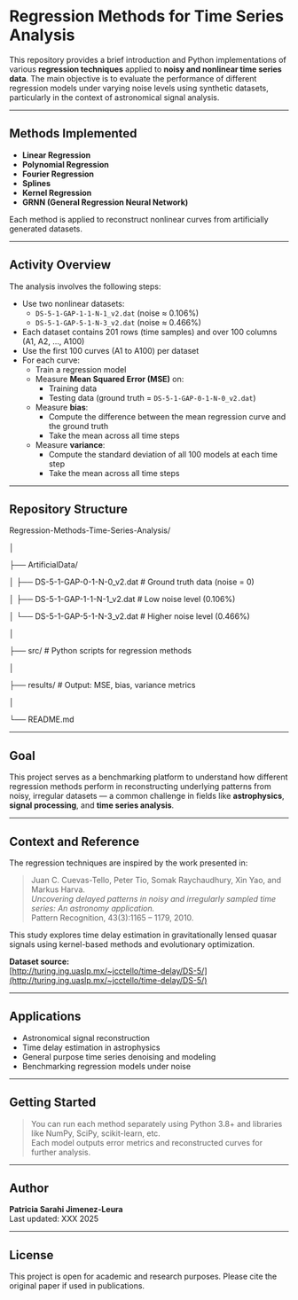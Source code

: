 # Regression Methods for Time Series Analysis
This repository provides a brief introduction and Python implementations of various **regression techniques** applied to **noisy and nonlinear time series data**. The main objective is to evaluate the performance of different regression models under varying noise levels using synthetic datasets, particularly in the context of astronomical signal analysis.

---
## Methods Implemented

- **Linear Regression**
- **Polynomial Regression**
- **Fourier Regression**
- **Splines**
- **Kernel Regression**
- **GRNN (General Regression Neural Network)**

Each method is applied to reconstruct nonlinear curves from artificially generated datasets.

---
## Activity Overview

The analysis involves the following steps:

- Use two nonlinear datasets:
  - `DS-5-1-GAP-1-1-N-1_v2.dat` (noise ≈ 0.106%)
  - `DS-5-1-GAP-5-1-N-3_v2.dat` (noise ≈ 0.466%)
- Each dataset contains 201 rows (time samples) and over 100 columns (A1, A2, ..., A100)
- Use the first 100 curves (A1 to A100) per dataset
- For each curve:
  - Train a regression model
  - Measure **Mean Squared Error (MSE)** on:
    - Training data
    - Testing data (ground truth = `DS-5-1-GAP-0-1-N-0_v2.dat`)
  - Measure **bias**:
    - Compute the difference between the mean regression curve and the ground truth
    - Take the mean across all time steps
  - Measure **variance**:
    - Compute the standard deviation of all 100 models at each time step
    - Take the mean across all time steps

---
## Repository Structure
Regression-Methods-Time-Series-Analysis/

│

├── ArtificialData/

│ ├── DS-5-1-GAP-0-1-N-0_v2.dat # Ground truth data (noise = 0)

│ ├── DS-5-1-GAP-1-1-N-1_v2.dat # Low noise level (0.106%)

│ └── DS-5-1-GAP-5-1-N-3_v2.dat # Higher noise level (0.466%)

│

├── src/ # Python scripts for regression methods

│

├── results/ # Output: MSE, bias, variance metrics

│

└── README.md

---
## Goal

This project serves as a benchmarking platform to understand how different regression methods perform in reconstructing underlying patterns from noisy, irregular datasets — a common challenge in fields like **astrophysics**, **signal processing**, and **time series analysis**.

---

## Context and Reference

The regression techniques are inspired by the work presented in:

> Juan C. Cuevas-Tello, Peter Tio, Somak Raychaudhury, Xin Yao, and Markus Harva.  
> *Uncovering delayed patterns in noisy and irregularly sampled time series: An astronomy application.*  
> Pattern Recognition, 43(3):1165 – 1179, 2010.

This study explores time delay estimation in gravitationally lensed quasar signals using kernel-based methods and evolutionary optimization.

**Dataset source:**  
[http://turing.ing.uaslp.mx/~jcctello/time-delay/DS-5/](http://turing.ing.uaslp.mx/~jcctello/time-delay/DS-5/)

---

## Applications
- Astronomical signal reconstruction
- Time delay estimation in astrophysics
- General purpose time series denoising and modeling
- Benchmarking regression models under noise

---

## Getting Started
> You can run each method separately using Python 3.8+ and libraries like NumPy, SciPy, scikit-learn, etc.  
> Each model outputs error metrics and reconstructed curves for further analysis.

---

## Author
**Patricia Sarahi Jimenez-Leura**  
Last updated: XXX 2025

---

## License
This project is open for academic and research purposes. Please cite the original paper if used in publications.

